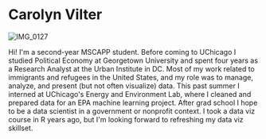 # Carolyn Vilter

![IMG_0127](https://user-images.githubusercontent.com/67063504/193472647-869edb14-aa77-4e3d-8822-a193c8d3475e.jpeg)

Hi! I'm a second-year MSCAPP student. Before coming to UChicago I studied Political Economy at Georgetown University and spent four years as a Research Analyst at the Urban Institute in DC. Most of my work related to immigrants and refugees in the United States, and my role was to manage, analyze, and present (but not often visualize) data. This past summer I interned at UChicago's Energy and Environment Lab, where I cleaned and prepared data for an EPA machine learning project. After grad school I hope to be a data scientist in a government or nonprofit context. I took a data viz course in R years ago, but I'm looking forward to refreshing my data viz skillset. 
